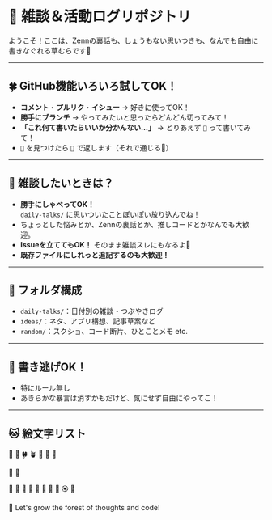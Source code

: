 # 🌱 雑談＆活動ログリポジトリ

ようこそ！ここは、Zennの裏話も、しょうもない思いつきも、なんでも自由に書きなぐれる草むらです🌿

---

## 🍀 GitHub機能いろいろ試してOK！

- **コメント**・**プルリク**・**イシュー** → 好きに使ってOK！
- **勝手にブランチ** → やってみたいと思ったらどんどん切ってみて！
- **「これ何て書いたらいいか分かんない…」** → とりあえず `🌱` って書いてみて！
- `🌱` を見つけたら `🌱` で返します（それで通じる🫶）

---

## 💬 雑談したいときは？

- **勝手にしゃべってOK！**  
  `daily-talks/` に思いついたことぽいぽい放り込んでね！
- ちょっとした悩みとか、Zennの裏話とか、推しコードとかなんでも大歓迎。
- **Issueを立ててもOK！** そのまま雑談スレにもなるよ🧃
- **既存ファイルにしれっと追記するのも大歓迎！** 
---

## 📂 フォルダ構成

- `daily-talks/`：日付別の雑談・つぶやきログ
- `ideas/`：ネタ、アプリ構想、記事草案など
- `random/`：スクショ、コード断片、ひとことメモ etc.

---

## 📌 書き逃げOK！

- 特にルール無し
- あきらかな暴言は消すかもだけど、気にせず自由にやってこ！

---

## 🐱 絵文字リスト

🌱
🌿
🍀
🪴
🌲
🌴
🌳


🍁
🍂



🌹
🌺
🌷
🪻
🌻
🌼
🪷
🌸
🏵️
🦋

🌱 Let's grow the forest of thoughts and code!
